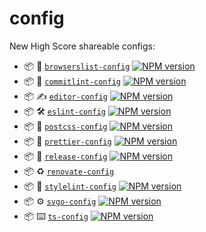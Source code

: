 # config

New High Score shareable configs:

- :package: :hedgehog: [`browserslist-config`](packages/browserslist-config) [![NPM version](https://img.shields.io/npm/v/@newhighsco/browserslist-config.svg)](https://www.npmjs.com/package/@newhighsco/browserslist-config)
- :package: :speech_balloon: [`commitlint-config`](packages/commitlint-config) [![NPM version](https://img.shields.io/npm/v/@newhighsco/commitlint-config.svg)](https://www.npmjs.com/package/@newhighsco/commitlint-config)
- :package: :writing_hand: [`editor-config`](packages/editor-config) [![NPM version](https://img.shields.io/npm/v/@newhighsco/editor-config.svg)](https://www.npmjs.com/package/@newhighsco/editor-config)
- :package: :hammer_and_wrench: [`eslint-config`](packages/eslint-config) [![NPM version](https://img.shields.io/npm/v/@newhighsco/eslint-config.svg)](https://www.npmjs.com/package/@newhighsco/eslint-config)
- :package: :postbox: [`postcss-config`](packages/postcss-config) [![NPM version](https://img.shields.io/npm/v/@newhighsco/postcss-config.svg)](https://www.npmjs.com/package/@newhighsco/postcss-config)
- :package: :nail_care: [`prettier-config`](packages/prettier-config) [![NPM version](https://img.shields.io/npm/v/@newhighsco/prettier-config.svg)](https://www.npmjs.com/package/@newhighsco/prettier-config)
- :package: :rocket: [`release-config`](packages/release-config) [![NPM version](https://img.shields.io/npm/v/@newhighsco/release-config.svg)](https://www.npmjs.com/package/@newhighsco/release-config)
- :package: :recycle: [`renovate-config`](packages/renovate-config)
- :package: :necktie: [`stylelint-config`](packages/stylelint-config) [![NPM version](https://img.shields.io/npm/v/@newhighsco/stylelint-config.svg)](https://www.npmjs.com/package/@newhighsco/stylelint-config)
- :package: :gear: [`svgo-config`](packages/svgo-config) [![NPM version](https://img.shields.io/npm/v/@newhighsco/svgo-config.svg)](https://www.npmjs.com/package/@newhighsco/svgo-config)
- :package: :keyboard: [`ts-config`](packages/ts-config) [![NPM version](https://img.shields.io/npm/v/@newhighsco/ts-config.svg)](https://www.npmjs.com/package/@newhighsco/ts-config)
